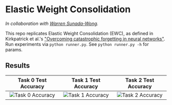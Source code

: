 # Elastic Weight Consolidation
*In collaboration with [Warren Sunada-Wong](https://github.com/The20thDuck).*  

This repo replicates Elastic Weight Consolidation (EWC), as defined in Kirkpatrick et al.'s ["Overcoming catastrophic forgetting in neural networks"](https://arxiv.org/abs/1612.00796). Run experiments via `python runner.py`. See `python runner.py -h` for params.

## Results
Task 0 Test Accuracy | Task 1 Test Accuracy | Task 2 Test Accuracy
:-------------------:|:-------------------------:|:-------------------------:
![Task 0 Accuracy](https://user-images.githubusercontent.com/55059966/172261956-46e6db8c-44e3-48b6-9ee4-2cf4fe222a6b.jpeg) |![Task 1 Accuracy](https://user-images.githubusercontent.com/55059966/172261986-fd882b04-b27c-42f7-9c53-3cda56323a24.jpeg) | ![Task 2 Accuracy](https://user-images.githubusercontent.com/55059966/172261891-46b4a2da-d016-4391-922b-e55d3e0dd470.jpeg)
